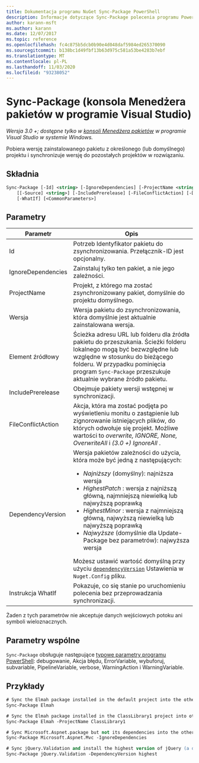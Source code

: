 ```yaml
---
title: Dokumentacja programu NuGet Sync-Package PowerShell
description: Informacje dotyczące Sync-Package polecenia programu PowerShell w konsoli Menedżera pakietów NuGet w programie Visual Studio.
author: karann-msft
ms.author: karann
ms.date: 12/07/2017
ms.topic: reference
ms.openlocfilehash: fc4c875b5dcb0b90e4d048daf5984ed265370090
ms.sourcegitcommit: b138bc1d49fbf13b63d975c581a53be4283b7ebf
ms.translationtype: MT
ms.contentlocale: pl-PL
ms.lasthandoff: 11/03/2020
ms.locfileid: "93238052"
---
```

# <a name="sync-package-package-manager-console-in-visual-studio"></a>Sync-Package (konsola Menedżera pakietów w programie Visual Studio)

*Wersja 3.0 +; dostępne tylko w [konsoli Menedżera pakietów](../../consume-packages/install-use-packages-powershell.md) w programie Visual Studio w systemie Windows.*

Pobiera wersję zainstalowanego pakietu z określonego (lub domyślnego) projektu i synchronizuje wersję do pozostałych projektów w rozwiązaniu.

## <a name="syntax"></a>Składnia

```ps
Sync-Package [-Id] <string> [-IgnoreDependencies] [-ProjectName <string>] [[-Version] <string>]
    [[-Source] <string>] [-IncludePrerelease] [-FileConflictAction] [-DependencyVersion]
    [-WhatIf] [<CommonParameters>]
```

## <a name="parameters"></a>Parametry

| Parametr | Opis |
| --- | --- |
| Id | Potrzeb Identyfikator pakietu do zsynchronizowania. Przełącznik-ID jest opcjonalny. |
| IgnoreDependencies | Zainstaluj tylko ten pakiet, a nie jego zależności. |
| ProjectName | Projekt, z którego ma zostać zsynchronizowany pakiet, domyślnie do projektu domyślnego. |
| Wersja | Wersja pakietu do zsynchronizowania, która domyślnie jest aktualnie zainstalowana wersja. |
| Element źródłowy | Ścieżka adresu URL lub folderu dla źródła pakietu do przeszukania. Ścieżki folderu lokalnego mogą być bezwzględne lub względne w stosunku do bieżącego folderu. W przypadku pominięcia program `Sync-Package` przeszukuje aktualnie wybrane źródło pakietu. |
| IncludePrerelease | Obejmuje pakiety wersji wstępnej w synchronizacji. |
| FileConflictAction | Akcja, która ma zostać podjęta po wyświetleniu monitu o zastąpienie lub zignorowanie istniejących plików, do których odwołuje się projekt. Możliwe wartości to *overwrite, IGNORE, None, OverwriteAll* i *(3.0 +)* *IgnoreAll* . |
| DependencyVersion | Wersja pakietów zależności do użycia, która może być jedną z następujących:<br/><ul><li>*Najniższy* (domyślny): najniższa wersja</li><li>*HighestPatch* : wersja z najniższą główną, najmniejszą niewielką lub najwyższą poprawką</li><li>*HighestMinor* : wersja z najmniejszą główną, najwyższą niewielką lub najwyższą poprawką</li><li>*Najwyższe* (domyślnie dla Update-Package bez parametrów): najwyższa wersja</li></ul>Możesz ustawić wartość domyślną przy użyciu [`dependencyVersion`](../nuget-config-file.md#config-section) Ustawienia w `Nuget.Config` pliku. |
| Instrukcja WhatIf | Pokazuje, co się stanie po uruchomieniu polecenia bez przeprowadzania synchronizacji. |

Żaden z tych parametrów nie akceptuje danych wejściowych potoku ani symboli wieloznacznych.

## <a name="common-parameters"></a>Parametry wspólne

`Sync-Package` obsługuje następujące [typowe parametry programu PowerShell](/powershell/module/microsoft.powershell.core/about/about_commonparameters): debugowanie, Akcja błędu, ErrorVariable, wybuforuj, subvariable, PipelineVariable, verbose, WarningAction i WarningVariable.

## <a name="examples"></a>Przykłady

```ps
# Sync the Elmah package installed in the default project into the other projects in the solution
Sync-Package Elmah

# Sync the Elmah package installed in the ClassLibrary1 project into other projects in the solution
Sync-Package Elmah -ProjectName ClassLibrary1

# Sync Microsoft.Aspnet.package but not its dependencies into the other projects in the solution
Sync-Package Microsoft.Aspnet.Mvc -IgnoreDependencies

# Sync jQuery.Validation and install the highest version of jQuery (a dependency) from the package source    
Sync-Package jQuery.Validation -DependencyVersion highest
```